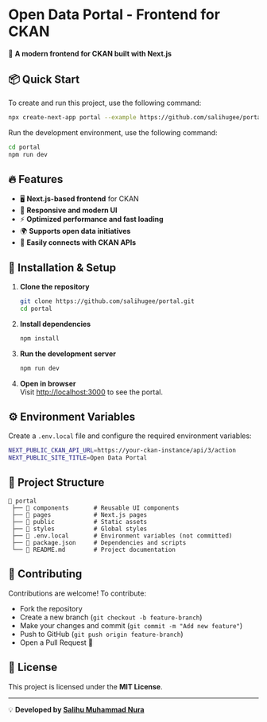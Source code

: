 # Open Data Portal - Frontend for CKAN

🚀 **A modern frontend for CKAN built with Next.js**  

## 📦 Quick Start

To create and run this project, use the following command:

```sh
npx create-next-app portal --example https://github.com/salihugee/portal
```
Run the development environment, use the following command:

```sh
cd portal
npm run dev
```

## 🔥 Features

- 🖥 **Next.js-based frontend** for CKAN  
- 🎨 **Responsive and modern UI**  
- ⚡ **Optimized performance and fast loading**  
- 🌍 **Supports open data initiatives**  
- 🔗 **Easily connects with CKAN APIs**  

## 🚀 Installation & Setup

1. **Clone the repository**  
   ```sh
   git clone https://github.com/salihugee/portal.git
   cd portal
   ```

2. **Install dependencies**  
   ```sh
   npm install
   ```

3. **Run the development server**  
   ```sh
   npm run dev
   ```

4. **Open in browser**  
   Visit [http://localhost:3000](http://localhost:3000) to see the portal.

## ⚙️ Environment Variables

Create a `.env.local` file and configure the required environment variables:

```sh
NEXT_PUBLIC_CKAN_API_URL=https://your-ckan-instance/api/3/action
NEXT_PUBLIC_SITE_TITLE=Open Data Portal
```

## 📁 Project Structure

```
📂 portal
 ├── 📂 components       # Reusable UI components
 ├── 📂 pages            # Next.js pages
 ├── 📂 public           # Static assets
 ├── 📂 styles           # Global styles
 ├── 📄 .env.local       # Environment variables (not committed)
 ├── 📄 package.json     # Dependencies and scripts
 └── 📄 README.md        # Project documentation
```

## 📌 Contributing

Contributions are welcome! To contribute:
- Fork the repository
- Create a new branch (`git checkout -b feature-branch`)
- Make your changes and commit (`git commit -m "Add new feature"`)
- Push to GitHub (`git push origin feature-branch`)
- Open a Pull Request 🚀

## 📜 License

This project is licensed under the **MIT License**.

---

💡 **Developed by [Salihu Muhammad Nura](https://github.com/salihugee)**
